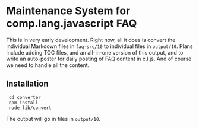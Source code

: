 Maintenance System for comp.lang.javascript FAQ
===============================================

This is in very early development.  Right now, all it does is convert the 
individual Markdown files in `faq-src/10` to individual files in `output/10`.
Plans include adding TOC files, and an all-in-one version of this output, and
to write an auto-poster for daily posting of FAQ content in c.l.js.  And of
course we need to handle all the content.

Installation
------------

     cd converter
     npm install
     node lib/convert

The output will go in files in `output/10`.
